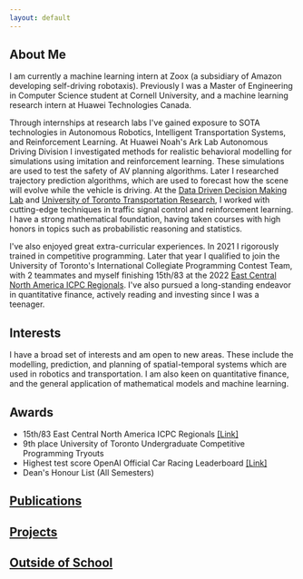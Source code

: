 ```yaml
---
layout: default
---
```

## About Me
I am currently a machine learning intern at Zoox (a subsidiary of Amazon developing self-driving robotaxis). Previously I was a Master of Engineering in Computer Science student at Cornell University, and a machine learning research intern at Huawei Technologies Canada.  

Through internships at research labs I've gained exposure to SOTA technologies in Autonomous Robotics, Intelligent Transportation Systems, and Reinforcement Learning. At Huawei Noah's Ark Lab Autonomous Driving Division I investigated methods for realistic behavioral modelling for simulations using imitation and reinforcement learning. These simulations are used to test the safety of AV planning algorithms. Later I researched trajectory prediction algorithms, which are used to forecast how the scene will evolve while the vehicle is driving. At the [Data Driven Decision Making Lab](https://d3m.mie.utoronto.ca) and [University of Toronto Transportation Research](https://uttri.utoronto.ca/), I worked with cutting-edge techniques in traffic signal control and reinforcement learning. I have a strong mathematical foundation, having taken courses with high honors in topics such as probabilistic reasoning and statistics.


I've also enjoyed great extra-curricular experiences. In 2021 I rigorously trained in competitive programming. Later that year I qualified to join the University of Toronto's International Collegiate Programming Contest Team, with 2 teammates and myself finishing 15th/83 at the 2022 [East Central North America ICPC Regionals](https://icpc.global/). I've also pursued a long-standing endeavor in quantitative finance, actively reading and investing since I was a teenager.


## Interests
I have a broad set of interests and am open to new areas. These include the modelling, prediction, and planning of spatial-temporal systems which are used in robotics and transportation. I am also keen on quantitative finance, and the general application of mathematical models and machine learning.

## Awards
- 15th/83 East Central North America ICPC Regionals [[Link]](https://icpc.global/regionals/finder/East-Central-NA-2022/standings)
- 9th place University of Toronto Undergraduate Competitive Programming Tryouts
- Highest test score OpenAI Official Car Racing Leaderboard [[Link]](https://github.com/openai/gym/wiki/Leaderboard)
- Dean's Honour List (All Semesters) 

## [Publications](./publications.html)

## [Projects](./projects.html)

## [Outside of School](https://ceudan.github.io/Ceudan_Reads.github.io/)

&nbsp;

&nbsp;

